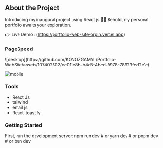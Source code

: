 <h2>About the Project</h2>

Introducing my inaugural project using React js 🌟🌟
Behold, my personal portfolio awaits your exploration.

👉 Live Demo : (https://portfolio-web-site-orpin.vercel.app)

<h3>PageSpeed</h3>
![desktop](https://github.com/KONOZGAMAL/Portfolio-WebSite/assets/107402602/ec011e8b-b4d8-4bcd-9978-78923fcd2e1c)

![mobile](https://github.com/KONOZGAMAL/Portfolio-WebSite/assets/107402602/4d1503f1-cbc0-40f3-b040-e5aa4fa4202d)

<h3>Tools</h3>
<ul>
  <li>React Js</li>
  <li>tailwind</li>
  <li>email js</li>
  <li>React-toastify</li>
</ul>

<h3>Getting Started</h3>
First, run the development server:
npm run dev
# or
yarn dev
# or
pnpm dev
# or
bun dev

